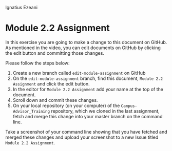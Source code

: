 Ignatius Ezeani

# Module 2.2 Assignment

In this exercise you are going to make a change to this document on GitHub. As mentioned in the video, you can edit documents
on GitHub by clicking the edit button and committing those changes. 

Please follow the steps below:

1. Create a new branch called `edit-module-assignment` on GitHub
2. On the `edit-module-assignment` branch, find this document, `Module 2.2 Assignment` and click the edit button.
3. In the editor for `Module 2.2 Assignment` add your name at the top of the document.
4. Scroll down and commit these changes.
5. On your local repository (on your computer) of the `Campus-Advisor_Training` repository, which we cloned in the last assignment,
fetch and merge this change into your master branch on the command line.

Take a screenshot of your command line showing that you have fetched and merged these changes
and upload your screenshot to a new Issue titled `Module 2.2 Assignment`.
